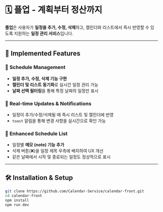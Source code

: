 # 🗓️ **플업 - 계획부터 정산까지**

**플업**은 사용자가 **일정을 추가, 수정, 삭제**하고, 캘린더와 리스트에서 즉시 반영할 수 있도록 지원하는 **일정 관리 서비스**입니다.

---

## 🚀 **Implemented Features**

### 📅 **Schedule Management**

- **일정 추가, 수정, 삭제 기능 구현**
- **캘린더 및 리스트 동기화**로 실시간 일정 관리 가능
- **날짜 선택 필터링**을 통해 특정 날짜의 일정만 표시

### 🔔 **Real-time Updates & Notifications**

- 일정이 추가/수정/삭제될 때 즉시 리스트 및 캘린더에 반영
- `toast` 알림을 통해 변경 사항을 실시간으로 확인 가능

### 📝 **Enhanced Schedule List**

- 일정별 **메모 (note) 기능 추가**
- 삭제 버튼(❌)을 일정 제목 우측에 배치하여 UX 개선
- 같은 날짜에서 시작 및 종료되는 일정도 정상적으로 표시

---

## 🛠 **Installation & Setup**

```bash
git clone https://github.com/Calendar-Service/calendar-front.git
cd calendar-front
npm install
npm run dev
```

